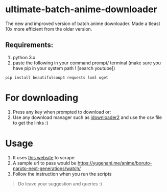 # ultimate-batch-anime-downloader
The new and improved version of batch anime downloader. Made a tleast 10x more efficient from the older version.

## Requirements:
1. python 3.x 
2. paste the following in your command prompt/ terminal (make sure you have pip in your system path ! [search youtube])

```
pip install beautifulsoup4 requests lxml wget
```
# For downloading
1. Press any key when prompted to download or:
2. Use any download manager such as [jdownloader2](https://jdownloader.org/download/index) and use the csv file to get the links :)

# Usage
1. It uses [this website](https://yugenani.me) to scrape
2. A sample url to pass would be https://yugenani.me/anime/boruto-naruto-next-generations/watch/
3. Follow the instruction when you run the scripts

> Do leave your suggestion and queries  :)
